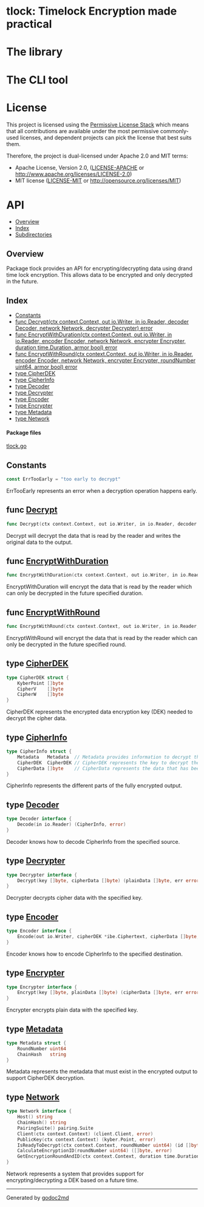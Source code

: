 # tlock: Timelock Encryption made practical

# The library

# The CLI tool

# License

This project is licensed using the [Permissive License Stack](https://protocol.ai/blog/announcing-the-permissive-license-stack/) which means that all contributions are available under the most permissive commonly-used licenses, and dependent projects can pick the license that best suits them.

Therefore, the project is dual-licensed under Apache 2.0 and MIT terms:

- Apache License, Version 2.0, ([LICENSE-APACHE](https://github.com/drand/drand/blob/master/LICENSE-APACHE) or http://www.apache.org/licenses/LICENSE-2.0)
- MIT license ([LICENSE-MIT](https://github.com/drand/drand/blob/master/LICENSE-MIT) or http://opensource.org/licenses/MIT)


# API

* [Overview](#pkg-overview)
* [Index](#pkg-index)
* [Subdirectories](#pkg-subdirectories)

## <a name="pkg-overview">Overview</a>
Package tlock provides an API for encrypting/decrypting data using
drand time lock encryption. This allows data to be encrypted and only
decrypted in the future.

## <a name="pkg-index">Index</a>
* [Constants](#pkg-constants)
* [func Decrypt(ctx context.Context, out io.Writer, in io.Reader, decoder Decoder, network Network, decrypter Decrypter) error](#Decrypt)
* [func EncryptWithDuration(ctx context.Context, out io.Writer, in io.Reader, encoder Encoder, network Network, encrypter Encrypter, duration time.Duration, armor bool) error](#EncryptWithDuration)
* [func EncryptWithRound(ctx context.Context, out io.Writer, in io.Reader, encoder Encoder, network Network, encrypter Encrypter, roundNumber uint64, armor bool) error](#EncryptWithRound)
* [type CipherDEK](#CipherDEK)
* [type CipherInfo](#CipherInfo)
* [type Decoder](#Decoder)
* [type Decrypter](#Decrypter)
* [type Encoder](#Encoder)
* [type Encrypter](#Encrypter)
* [type Metadata](#Metadata)
* [type Network](#Network)

#### <a name="pkg-files">Package files</a>
[tlock.go](/src/target/tlock.go) 

## <a name="pkg-constants">Constants</a>
``` go
const ErrTooEarly = "too early to decrypt"
```
ErrTooEarly represents an error when a decryption operation happens early.

## <a name="Decrypt">func</a> [Decrypt](/src/target/tlock.go?s=5120:5243#L153)
``` go
func Decrypt(ctx context.Context, out io.Writer, in io.Reader, decoder Decoder, network Network, decrypter Decrypter) error
```
Decrypt will decrypt the data that is read by the reader and writes the
original data to the output.

## <a name="EncryptWithDuration">func</a> [EncryptWithDuration](/src/target/tlock.go?s=3441:3612#L100)
``` go
func EncryptWithDuration(ctx context.Context, out io.Writer, in io.Reader, encoder Encoder, network Network, encrypter Encrypter, duration time.Duration, armor bool) error
```
EncryptWithDuration will encrypt the data that is read by the reader which can
only be decrypted in the future specified duration.

## <a name="EncryptWithRound">func</a> [EncryptWithRound](/src/target/tlock.go?s=2927:3091#L89)
``` go
func EncryptWithRound(ctx context.Context, out io.Writer, in io.Reader, encoder Encoder, network Network, encrypter Encrypter, roundNumber uint64, armor bool) error
```
EncryptWithRound will encrypt the data that is read by the reader which can
only be decrypted in the future specified round.

## <a name="CipherDEK">type</a> [CipherDEK](/src/target/tlock.go?s=982:1064#L37)
``` go
type CipherDEK struct {
    KyberPoint []byte
    CipherV    []byte
    CipherW    []byte
}
```
CipherDEK represents the encrypted data encryption key (DEK) needed to decrypt
the cipher data.

## <a name="CipherInfo">type</a> [CipherInfo](/src/target/tlock.go?s=1142:1411#L44)
``` go
type CipherInfo struct {
    Metadata   Metadata  // Metadata provides information to decrypt the CipherDEK.
    CipherDEK  CipherDEK // CipherDEK represents the key to decrypt the CipherData.
    CipherData []byte    // CipherData represents the data that has been encrypted.
}
```
CipherInfo represents the different parts of the fully encrypted output.

## <a name="Decoder">type</a> [Decoder](/src/target/tlock.go?s=2129:2197#L66)
``` go
type Decoder interface {
    Decode(in io.Reader) (CipherInfo, error)
}
```
Decoder knows how to decode CipherInfo from the specified source.

## <a name="Decrypter">type</a> [Decrypter](/src/target/tlock.go?s=2614:2712#L81)
``` go
type Decrypter interface {
    Decrypt(key []byte, cipherData []byte) (plainData []byte, err error)
}
```
Decrypter decrypts cipher data with the specified key.

## <a name="Encoder">type</a> [Encoder](/src/target/tlock.go?s=2271:2397#L71)
``` go
type Encoder interface {
    Encode(out io.Writer, cipherDEK *ibe.Ciphertext, cipherData []byte, md Metadata, armor bool) error
}
```
Encoder knows how to encode CipherInfo to the specified destination.

## <a name="Encrypter">type</a> [Encrypter](/src/target/tlock.go?s=2456:2554#L76)
``` go
type Encrypter interface {
    Encrypt(key []byte, plainData []byte) (cipherData []byte, err error)
}
```
Encrypter encrypts plain data with the specified key.

## <a name="Metadata">type</a> [Metadata](/src/target/tlock.go?s=814:878#L30)
``` go
type Metadata struct {
    RoundNumber uint64
    ChainHash   string
}

```
Metadata represents the metadata that must exist in the encrypted output
to support CipherDEK decryption.

## <a name="Network">type</a> [Network](/src/target/tlock.go?s=1607:2058#L54)
``` go
type Network interface {
    Host() string
    ChainHash() string
    PairingSuite() pairing.Suite
    Client(ctx context.Context) (client.Client, error)
    PublicKey(ctx context.Context) (kyber.Point, error)
    IsReadyToDecrypt(ctx context.Context, roundNumber uint64) (id []byte, ready bool)
    CalculateEncryptionID(roundNumber uint64) ([]byte, error)
    GetEncryptionRoundAndID(ctx context.Context, duration time.Duration) (roundNumber uint64, id []byte, err error)
}
```
Network represents a system that provides support for encrypting/decrypting
a DEK based on a future time.

- - -
Generated by [godoc2md](http://godoc.org/github.com/davecheney/godoc2md)

